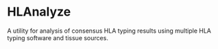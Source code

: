 # HLAnalyze
A utility for analysis of consensus HLA typing results using multiple HLA typing software and tissue sources.
